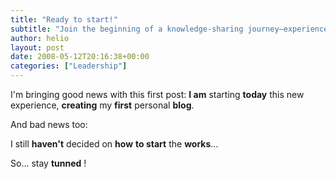 ```yaml
---
title: "Ready to start!"
subtitle: "Join the beginning of a knowledge-sharing journey—experience the excitement, uncertainty, and promise of a big trying experiment"
author: helio
layout: post
date: 2008-05-12T20:16:38+00:00
categories: ["Leadership"]
---
```


I'm bringing good news with this first post: **I am** starting **today** this new experience, **creating** my **first** personal **blog**.

And bad news too:

I still **haven't** decided on **how** **to start** the **works**...

So... stay **tunned** !
